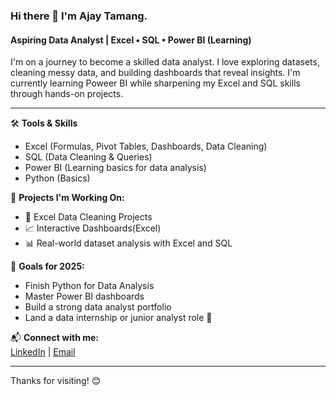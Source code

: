 ### Hi there 👋 I'm Ajay Tamang.  
#### Aspiring Data Analyst | Excel • SQL • Power BI (Learning)

I'm on a journey to become a skilled data analyst. I love exploring datasets, cleaning messy data, and building dashboards that reveal insights. I'm currently learning Poweer BI while sharpening my Excel  and SQL skills through hands-on projects.

---

🛠 **Tools & Skills**  
- Excel (Formulas, Pivot Tables, Dashboards, Data Cleaning)  
- SQL (Data Cleaning & Queries)  
- Power BI (Learning basics for data analysis)  
- Python (Basics)  

📁 **Projects I'm Working On:**  
- 🧹 Excel Data Cleaning Projects  
- 📈 Interactive Dashboards(Excel) 
- 📊 Real-world dataset analysis with Excel and SQL 

📌 **Goals for 2025:**  
- Finish Python for Data Analysis  
- Master Power BI dashboards  
- Build a strong data analyst portfolio  
- Land a data internship or junior analyst role 🎯  

📬 **Connect with me:**  
[LinkedIn](https://www.linkedin.com/in/ajaytamang1/) | [Email](mailto:Ajaytamang2130@gmail.com)

---

Thanks for visiting! 😊
